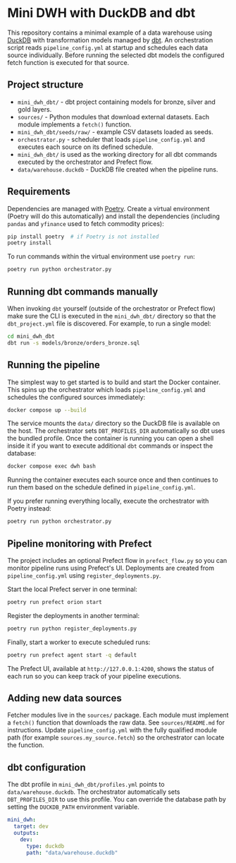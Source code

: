 # Mini DWH with DuckDB and dbt

This repository contains a minimal example of a data warehouse using
[DuckDB](https://duckdb.org/) with transformation models managed by
[dbt](https://www.getdbt.com/). An orchestration script reads
`pipeline_config.yml` at startup and schedules each data source
individually. Before running the selected dbt models the configured fetch
function is executed for that source.

## Project structure

- `mini_dwh_dbt/` - dbt project containing models for bronze, silver and
  gold layers.
- `sources/` - Python modules that download external datasets. Each module
  implements a `fetch()` function.
- `mini_dwh_dbt/seeds/raw/` - example CSV datasets loaded as seeds.
- `orchestrator.py` - scheduler that loads `pipeline_config.yml` and
  executes each source on its defined schedule.
- `mini_dwh_dbt/` is used as the working directory for all dbt commands
  executed by the orchestrator and Prefect flow.
- `data/warehouse.duckdb` - DuckDB file created when the pipeline runs.

## Requirements

Dependencies are managed with [Poetry](https://python-poetry.org/). Create a
virtual environment (Poetry will do this automatically) and install the
dependencies (including `pandas` and `yfinance` used to fetch commodity
prices):

```bash
pip install poetry  # if Poetry is not installed
poetry install
```

To run commands within the virtual environment use `poetry run`:


```bash
poetry run python orchestrator.py
```

## Running dbt commands manually

When invoking `dbt` yourself (outside of the orchestrator or Prefect flow)
make sure the CLI is executed in the `mini_dwh_dbt/` directory so that the
`dbt_project.yml` file is discovered. For example, to run a single model:

```bash
cd mini_dwh_dbt
dbt run -s models/bronze/orders_bronze.sql
```

## Running the pipeline

The simplest way to get started is to build and start the Docker
container. This spins up the orchestrator which loads
`pipeline_config.yml` and schedules the configured sources immediately:

```bash
docker compose up --build
```

The service mounts the `data/` directory so the DuckDB file is available on
the host. The orchestrator sets `DBT_PROFILES_DIR` automatically so dbt uses
the bundled profile. Once the container is running you can open a shell inside it if
you want to execute additional `dbt` commands or inspect the database:

```bash
docker compose exec dwh bash
```

Running the container executes each source once and then continues to run
them based on the schedule defined in `pipeline_config.yml`.

If you prefer running everything locally, execute the orchestrator with
Poetry instead:

```bash
poetry run python orchestrator.py
```

## Pipeline monitoring with Prefect

The project includes an optional Prefect flow in `prefect_flow.py` so you
can monitor pipeline runs using Prefect's UI. Deployments are created from
`pipeline_config.yml` using `register_deployments.py`.

Start the local Prefect server in one terminal:

```bash
poetry run prefect orion start
```

Register the deployments in another terminal:

```bash
poetry run python register_deployments.py
```

Finally, start a worker to execute scheduled runs:

```bash
poetry run prefect agent start -q default
```

The Prefect UI, available at `http://127.0.0.1:4200`, shows the status of
each run so you can keep track of your pipeline executions.

## Adding new data sources

Fetcher modules live in the `sources/` package. Each module must implement a
`fetch()` function that downloads the raw data. See `sources/README.md` for
instructions. Update `pipeline_config.yml` with the fully qualified module
path (for example `sources.my_source.fetch`) so the orchestrator can locate
the function.

## dbt configuration

The dbt profile in `mini_dwh_dbt/profiles.yml` points to
`data/warehouse.duckdb`. The orchestrator automatically sets
`DBT_PROFILES_DIR` to use this profile. You can override the database path by
setting the `DUCKDB_PATH` environment variable.

```yaml
mini_dwh:
  target: dev
  outputs:
    dev:
      type: duckdb
      path: "data/warehouse.duckdb"
```
